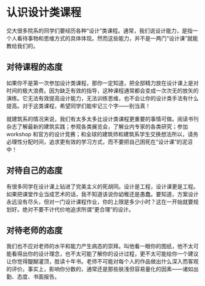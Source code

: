 # 认识设计类课程

交大很多院系的同学们要经历各种“设计”类课程。通常，我们说设计能力，是指一个人看待事物和思维方式的具体体现。然而这些能力，并不是一两门“设计课”就能教给我们的。

## 对待课程的态度

如果你不是第一次参加设计类课程，那你一定知道，把全部精力放在设计课上是对时间的极大浪费。因为缺乏有效的指导，这种课程通常都会变成一次次无的放矢的演练。它无法有效提高设计能力，无法训练思维，也不会让你的设计类手法有什么提高。对于这类课程，希望同学们能牢记三个字——别当真！

就建筑系的情况来说，我们有太多太多比设计类课程更重要的事情可做。阅读书刊杂志了解最新的建筑实践；参观各类展览会，了解业内专家的各类研究；参加 workshop 和官方的设计竞赛；和全球的建筑师和建筑系学生交换想法所以，请务必理性分配时间，追求更有效的学习方式，而不要把自己困死在“设计课”的泥沼中！

## 对待自己的态度

有很多同学在设计课上钻进了完美主义的死胡同。设计是工程，设计课更是工程。如果把课堂作业当成艺术的话，我不知道该说你幼稚还是愚蠢。要知道，方案设计永远没有尽头，但对一门设计课程作业，你的上限是多少小时？这在一开始就要规划好。绝对不要不计代价地追求所谓“更合理”的设计。

## 对待老师的态度

我们也不应对老师的水平和能力产生病态的崇拜。叫他看一眼你的图纸，他不太可能看得出你的设计理念，也不太可能了解你的设计过程，更不太可能给你一个建议让你觉得醍醐灌顶，胜读十年书。老师不可能对每个人的作品做出什么深入而客观的评价。事实上，影响你分数的，通常还是那些肤浅但容易量化的因素——诸如出勤、态度、书面报告。

